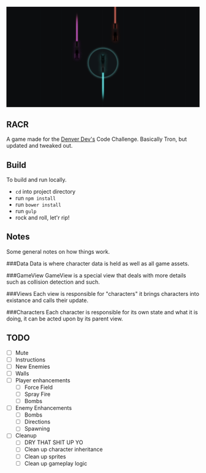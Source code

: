 ![](public/images/splash.jpg)

## RACR
A game made for the [Denver Dev's](http://denverdevs.com) Code Challenge. Basically Tron, but updated and tweaked out.

## Build
To build and run locally.
- `cd` into project directory
- run `npm install`
- run `bower install`
- run `gulp`
- rock and roll, let'r rip!

## Notes
Some general notes on how things work.

###Data
Data is where character data is held as well as all game assets.

###GameView
GameView is a special view that deals with more details such as collision detection and such.

###Views
Each view is responsible for "characters" it brings characters into existance and calls their update.

###Characters
Each character is responsible for its own state and what it is doing, it can be acted upon by its parent view.

## TODO
- [ ] Mute
- [ ] Instructions
- [ ] New Enemies
- [ ] Walls
- [ ] Player enhancements
	- [ ] Force Field
	- [ ] Spray Fire
	- [ ] Bombs
- [ ] Enemy Enhancements
	- [ ] Bombs
	- [ ] Directions
	- [ ] Spawning
- [ ] Cleanup
	- [ ] DRY THAT SHIT UP YO
	- [ ] Clean up character inheritance
	- [ ] Clean up sprites
	- [ ] Clean up gameplay logic